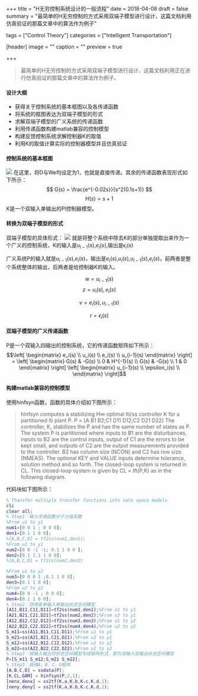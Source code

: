 +++
title = "H无穷控制系统设计的一般流程"
date = 2018-04-08
draft = false
summary = "最简单的H无穷控制的方式采用双端子模型进行设计，这篇文档利用仿真验证的那篇文章中的算法作为例子"

tags = ["Control Theory"]
categories = ["Intelligent Transportation"]

[header]
image = ""
caption = ""
preview = true

+++

>最简单的H无穷控制的方式采用双端子模型进行设计，这篇文档利用正在进行仿真验证的那篇文章中的算法作为例子。

#### 设计大纲

* 获得关于控制系统的基本框图以及各传递函数
* 将系统的框图表达为双端子模型的形式
* 求解双端子模型的广义系统的传递函数
* 利用传递函数构建matlab兼容的控制模型
* 构建反馈控制系统求解控制器K的取值
* 利用K的取值计算实际的控制器模型并且仿真验证

#### 控制系统的基本框图
![](http://osv1xytac.bkt.clouddn.com/17-9-25/53649515.jpg)
在这里，将D与We均设定为1，也就是直接传递。其余的传递函数表现形式如下所示：
$$
G(s) = \frac{e^{-0.02s}}{s^2(0.1s+1)}
$$
$$
H(s) = s+1
$$
K是一个双输入单输出的PI控制器模型。
#### 转换为双端子模型的形式
双端子模型的具体形式：
![](http://osv1xytac.bkt.clouddn.com/17-9-25/93257588.jpg)
就是将整个系统中除去K的部分单独提取出来作为一个广义的控制系统，K的输入是$u_{i-1}(s)$,$e_i(s)$,输出是$\epsilon_i(s)$

广义系统P的输入就是$u_{i-1}(s)$,$e_i(s)$，输出是$e_i(s)$,$u_i(s)$,$u_{i-1}(s)$,$e_i(s)$，前两者是整个系统整体的输出，后两者是给控制器K的输入。

$$w = u_{i-1}(s)$$
$$z = u_i(s),e_i(s)$$

$$v = e_i(s),u_{i-1}(s)$$

$$r = \epsilon_i(s)$$

#### 双端子模型的广义传递函数
P是一个双输入四输出的控制系统，它的传递函数矩阵如下所示：
$$\left[
 \begin{matrix}
   e_i(s)  \\
   u_i(s) \\
   e_i(s)  \\
  u_{i-1}(s)
  \end{matrix}
  \right] = \left[
 \begin{matrix}
   G(s) & -G(s)  \\
   0 & H^{-1}(s) \\
   G(s) & -G(s)  \\
   1 & 0
  \end{matrix}
  \right]  \left[
 \begin{matrix}
   u_{i-1}(s)  \\
   \epsilon_i(s) \\
  \end{matrix}
  \right]$$

#### 构建matlab兼容的控制模型
使用hinfsyn函数，函数的具体介绍如下图所示：

>hinfsyn computes a stabilizing H∞ optimal lti/ss controller K for a partitioned lti plant P.
P = [A B1 B2;C1 D11 D12;C2 D21 D22]
The controller, K, stabilizes the P and has the same number of states as P. The system P is partitioned where inputs to B1 are the disturbances, inputs to B2 are the control inputs, output of C1 are the errors to be kept small, and outputs of C2 are the output measurements provided to the controller. B2 has column size (NCON) and C2 has row size (NMEAS). The optional KEY and VALUE inputs determine tolerance, solution method and so forth.
The closed-loop system is returned in CL. This closed-loop system is given by CL = lft(P,K) as in the following diagram.

代码块如下图所示：

```matlab
% Thansfer multiple transfer functions into sate space models
clc 
clear all;
% Step1：输入传递函数分子分母系数
%From u1 to y1
num1=[0 0 1 ; 0 0 0];
den1=[0.1 1 0 0];
%[A,B,C,D] = tf2ss(num1,den1);
%From u2 to y1
num2=[0 0 -1 -1; 0.1 1 0 0 ];
den2=[0.1 1.1 1 0 0];
%[A,B,C,D] = tf2ss(num2,den2)

%From u1 to y2
num3=[0 0 0 1 ;0.1 1 0 0];
den3=[0.1 1 0 0];
%From u2 to y2
num4=[0 0 -1 ; 0 0 0];
den4=[0.1 1 0 0];
% Step2：获得各单输入单输出状态空间模型
[A11,B11,C11,D11]=tf2ss(num1,den1);%From u1 to y1
[A21,B21,C21,D21]=tf2ss(num2,den2);%From u2 to y1
[A12,B12,C12,D12]=tf2ss(num3,den3);%From u1 to y2
[A22,B22,C22,D22]=tf2ss(num4,den4);%From u2 to y2
S_m11=ss(A11,B11,C11,D11);%From u1 to y1
S_m21=ss(A21,B21,C21,D21);%From u2 to y1
S_m12=ss(A12,B12,C12,D12);%From u1 to y2
S_m22=ss(A22,B22,C22,D22);%From u2 to y2
% Step3：按输入输出将状态空间模型写成矩阵形式，即为双输入双输出状态空间模型
P=[S_m11 S_m12;S_m21 S_m22];
% Step3：获得A，B，C，D矩阵
[A,B,C,D] = ssdata(P);
[K,CL,GAM] = hinfsyn(P,2,1);
[nenx,denx] = ss2tf(K.a,K.b,K.c,K.d,1);
[neny,deny] = ss2tf(K.a,K.b,K.c,K.d,2);
```